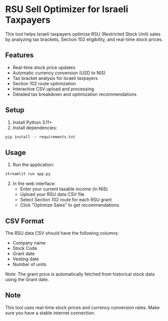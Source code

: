 # RSU Sell Optimizer for Israeli Taxpayers

This tool helps Israeli taxpayers optimize RSU (Restricted Stock Unit) sales by analyzing tax brackets, Section 102 eligibility, and real-time stock prices.

## Features

- Real-time stock price updates
- Automatic currency conversion (USD to NIS)
- Tax bracket analysis for Israeli taxpayers
- Section 102 route optimization
- Interactive CSV upload and processing
- Detailed tax breakdown and optimization recommendations

## Setup

1. Install Python 3.11+
2. Install dependencies:
```bash
pip install -r requirements.txt
```

## Usage

1. Run the application:
```bash
streamlit run app.py
```

2. In the web interface:
   - Enter your current taxable income (in NIS)
   - Upload your RSU data CSV file
   - Select Section 102 route for each RSU grant
   - Click "Optimize Sales" to get recommendations

## CSV Format

The RSU data CSV should have the following columns:
- Company name
- Stock Code
- Grant date
- Vesting date
- Number of units

Note: The grant price is automatically fetched from historical stock data using the Grant date.

## Note

This tool uses real-time stock prices and currency conversion rates. Make sure you have a stable internet connection.
